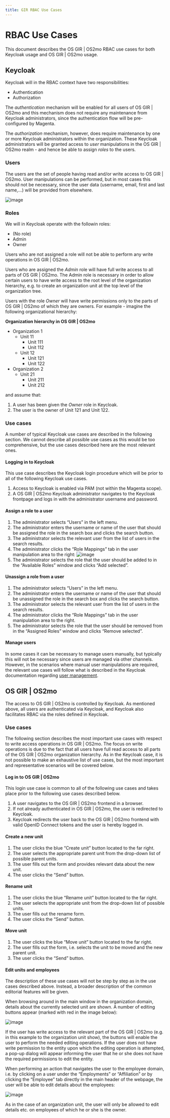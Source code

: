 ```yaml
---
title: GIR RBAC Use Cases
---
```


# RBAC Use Cases

This document describes the OS GIR | OS2mo RBAC use cases for both Keycloak usage and OS GIR | OS2mo usage.

## Keycloak

Keycloak will in the RBAC context have two responsibilities:

-  Authentication
-  Authorization

The *authentication* mechanism will be enabled for all users of OS GIR | OS2mo and this mechanism does
not require any maintenance from Keycloak administrators, since the authentication flow will
be pre-configured by Magenta.

The *authorization* mechanism, however, does require maintenance by one or more Keycloak
administrators within the organization. These Keycloak administrators will be granted access
to *user* manipulations in the OS GIR | OS2mo realm - and hence be able to assign *roles* to the users.

### Users

The users are the set of people having read and/or write access to OS GIR | OS2mo. User manipulations can
be performed, but in most cases this should not be necessary, since the user data (username,
email, first and last name,...) will be provided from elsewhere.

![image](../../graphics/keycloak_use_cases/keycloak_user.png)

### Roles

We will in Keycloak operate with the followin roles:

-  (No role)
-  Admin
-  Owner

Users who are not assigned a role will not be able to perform any write operations in OS GIR | OS2mo.

Users who are assigned the *Admin* role will have full write access to all parts of OS GIR | OS2mo. The Admin
role is necessary in order to allow certain users to have write access to the root level of the
organization hierarchy, e.g. to create an organization unit at the top level of the organization
tree.

Users with the role *Owner* will have write permissions only to the parts of OS GIR | OS2mo of which they are
owners. For example - imagine the following organizational hierarchy:

**Organization hierarchy in OS GIR | OS2mo**

*  Organization 1
    +  Unit 11
        -  Unit 111
        -  Unit 112
    +  Unit 12
        -  Unit 121
        -  Unit 122
*  Organization 2
    +  Unit 21
        -  Unit 211
        -  Unit 212

and assume that:

1.  A user has been given the *Owner* role in Keycloak.
2.  The user is the owner of Unit 121 and Unit 122.

### Use cases

A number of typical Keycloak use cases are described in the following section. We cannot
describe all possible use cases as this would be too comprehensive, but the use cases
described here are the most relevant ones.

#### Logging in to Keycloak

This use case describes the Keycloak login procedure which will be prior to all of the following
Keycloak use cases.

1.  Access to Keycloak is enabled via PAM (not within the Magenta scope).
2.  A OS GIR | OS2mo Keycloak administrator navigates to the Keycloak frontpage and logs in with the
administrator username and password.

#### Assign a role to a user

1. The administrator selects “Users” in the left menu.
2. The administrator enters the username or name of the user that should be assigned the
role in the search box and clicks the search button.
3. The administrator selects the relevant user from the list of users in the search results.
4. The administrator clicks the “Role Mappings” tab in the user manipulation area to the right:
![image](../../graphics/keycloak_use_cases/keycloak_assign_role.png)
5. The administrator selects the role that the user should be added to in the “Available Roles”
window and clicks “Add selected”.

#### Unassign a role from a user

1. The administrator selects “Users” in the left menu.
2. The administrator enters the username or name of the user that should be unassigned the
role in the search box and clicks the search button.
3. The administrator selects the relevant user from the list of users in the search results.
4. The administrator clicks the “Role Mappings” tab in the user manipulation area to the right.
5. The administrator selects the role that the user should be removed from in the “Assigned
Roles” window and clicks “Remove selected”.

#### Manage users

In some cases it can be necessary to manage users manually, but typically this will not be
necessary since users are managed via other channels. However, in the scenarios where
manual user manipulations are required, the relevant use cases will follow what is described in
the Keycloak documentation regarding [user management](https://www.keycloak.org/docs/latest/server_admin/index.html#user-management).

## OS GIR | OS2mo

The access to OS GIR | OS2mo is controlled by Keycloak. As mentioned above, all users are authenticated
via Keycloak, and Keycloak also facilitates RBAC via the roles defined in Keycloak.

### Use cases

The following section describes the most important use cases with respect to write access
operations in OS GIR | OS2mo. The focus on write operations is due to the fact that all users have full read
access to all parts of the OS GIR | OS2mo organization hierarchy. As in the Keycloak case, it is not possible
to make an exhaustive list of use cases, but the most important and representative scenarios
will be covered below.

#### Log in to OS GIR | OS2mo

This login use case is common to all of the following use cases and takes place prior to the
following use cases described below.

1. A user navigates to the OS GIR | OS2mo frontend in a browser.
2. If not already authenticated in OS GIR | OS2mo, the user is redirected to Keycloak.
3. Keycloak redirects the user back to the OS GIR | OS2mo frontend with valid OpenID Connect tokens and
the user is hereby logged in.

#### Create a new unit

1. The user clicks the blue “Create unit” button located to the far right.
2. The user selects the appropriate parent unit from the drop-down list of possible parent
units.
3. The user fills out the form and provides relevant data about the new unit.
4. The user clicks the “Send” button.

#### Rename unit

1. The user clicks the blue “Rename unit” button located to the far right.
2. The user selects the appropriate unit from the drop-down list of possible units.
3. The user fills out the rename form.
4. The user clicks the “Send” button.

#### Move unit

1. The user clicks the blue “Move unit” button located to the far right.
2. The user fills out the form, i.e. selects the unit to be moved and the new parent unit.
3. The user clicks the “Send” button.

#### Edit units and employees

The description of these use cases will not be step by step as in the use cases described
above. Instead, a broader description of the common editorial features will be given.

When browsing around in the main window in the organization domain, details about the
currently selected unit are shown. A number of editing buttons appear (marked with red in the
image below):

![image](../../graphics/keycloak_use_cases/edit_unit_1.png)

If the user has write access to the relevant part of the OS GIR | OS2mo (e.g. in this example to the
organization unit show), the buttons will enable the user to perform the needed editing
operations. If the user does not have write permission to the entity upon which the editing
operation is attempted, a pop-up dialog will appear informing the user that he or she does not
have the required permissions to edit the entity.

When performing an action that navigates the user to the employee domain, i.e. by clicking on
a user under the “Employments” or “Affiliation” or by clicking the “Employee” tab directly in the
main header of the webpage, the user will be able to edit details about the employees:

![image](../../graphics/keycloak_use_cases/edit_unit_2.png)

As in the case of an organization unit, the user will only be allowed to edit details etc. on
employees of which he or she is the owner.
